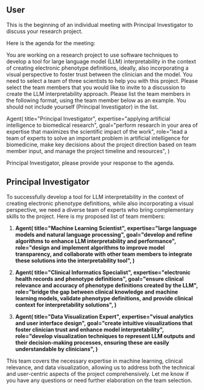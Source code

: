 ## User

This is the beginning of an individual meeting with Principal Investigator to discuss your research project.

Here is the agenda for the meeting:

You are working on a research project to use software techniques to develop a tool for large language model (LLM) interpretability in the context of creating electronic phenotype definitions, ideally, also incorporating a visual perspective to foster trust between the clinician and the model. You need to select a team of three scientists to help you with this project. Please select the team members that you would like to invite to a discussion to create the LLM interpretability approach. Please list the team members in the following format, using the team member below as an example. You should not include yourself (Principal Investigator) in the list.

Agent(
    title="Principal Investigator",
    expertise="applying artificial intelligence to biomedical research",
    goal="perform research in your area of expertise that maximizes the scientific impact of the work",
    role="lead a team of experts to solve an important problem in artificial intelligence for biomedicine, make key decisions about the project direction based on team member input, and manage the project timeline and resources",
)


Principal Investigator, please provide your response to the agenda.

## Principal Investigator

To successfully develop a tool for LLM interpretability in the context of creating electronic phenotype definitions, while also incorporating a visual perspective, we need a diverse team of experts who bring complementary skills to the project. Here is my proposed list of team members:

1. **Agent(
    title="Machine Learning Scientist",
    expertise="large language models and natural language processing",
    goal="develop and refine algorithms to enhance LLM interpretability and performance",
    role="design and implement algorithms to improve model transparency, and collaborate with other team members to integrate these solutions into the interpretability tool",
)**

2. **Agent(
    title="Clinical Informatics Specialist",
    expertise="electronic health records and phenotype definitions",
    goal="ensure clinical relevance and accuracy of phenotype definitions created by the LLM",
    role="bridge the gap between clinical knowledge and machine learning models, validate phenotype definitions, and provide clinical context for interpretability solutions",
)**

3. **Agent(
    title="Data Visualization Expert",
    expertise="visual analytics and user interface design",
    goal="create intuitive visualizations that foster clinician trust and enhance model interpretability",
    role="develop visualization techniques to represent LLM outputs and their decision-making processes, ensuring these are easily understandable by clinicians",
)**

This team covers the necessary expertise in machine learning, clinical relevance, and data visualization, allowing us to address both the technical and user-centric aspects of the project comprehensively. Let me know if you have any questions or need further elaboration on the team selection.

